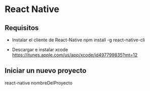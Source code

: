 # React Native

## Requisitos

* Instalar el cliente de React-Native
  npm install -g react-native-cli

* Descargar e instalar xcode
  https://itunes.apple.com/us/app/xcode/id497799835?mt=12

## Iniciar un nuevo proyecto
  react-native nombreDelProyecto
